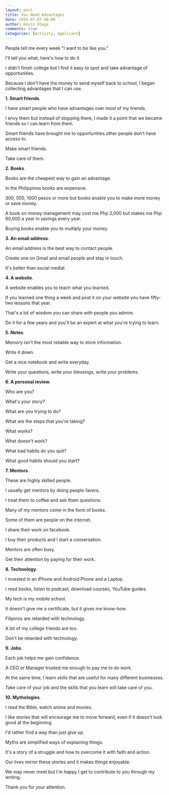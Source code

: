```yaml
---
layout: post
title: You Need Advantages
date: 2016-07-07 08:00
author: Kevin Olega
comments: true
categories: [Activity, Applicant]
---
```

People tell me every week "I want to be like you." 

I'll tell you what, here's how to do it. 

I didn't finish college but I find it easy to spot and take advantage of opportunities. 

Because I don't have the money to send myself back to school, I began collecting advantages that I can use. 

**1. Smart friends**. 

I have smart people who have advantages over most of my friends. 

I envy them but instead of stopping there, I made it a point that we became friends so I can learn from them. 

Smart friends have brought me to opportunities other people don't have access to. 

Make smart friends. 

Take care of them. 

**2. Books**. 

Books are the cheapest way to gain an advantage. 

In the Philippines books are expensive. 

300, 500, 1000 pesos or more but books enable you to make more money or save money. 

A book on money management may cost me Php 2,000 but makes me Php 60,000 a year in savings every year. 

Buying books enable you to multiply your money. 

**3. An email address**. 

An email address is the best way to contact people. 

Create one on Gmail and email people and stay in touch. 

It's better than social medial. 

**4. A website**. 

A website enables you to teach what you learned. 

If you learned one thing a week and post it on your website you have fifty-two lessons that year. 

That's a lot of wisdom you can share with people you admire. 

Do it for a few years and you'll be an expert at what you're trying to learn. 

**5. Notes**. 

Memory isn't the most reliable way to store information. 

Write it down. 

Get a nice notebook and write everyday. 

Write your questions, write your blessings, write your problems. 

**6. A personal review**. 

Who are you? 

What's your story? 

What are you trying to do? 

What are the steps that you're taking? 

What works? 

What doesn't work? 

What bad habits do you quit? 

What good habits should you start? 

**7. Mentors**. 

These are highly skilled people. 

I usually get mentors by doing people favors. 

I treat them to coffee and ask them questions. 

Many of my mentors come in the form of books. 

Some of them are people on the internet. 

I share their work on facebook. 

I buy their products and I start a conversation. 

Mentors are often busy. 

Get their attention by paying for their work. 

**8. Technology**. 

I invested in an iPhone and Android Phone and a Laptop. 

I read books, listen to podcast, download courses, YouTube guides. 

My tech is my mobile school. 

It doesn't give me a certificate, but it gives me know-how. 

Filipinos are retarded with technology. 

A lot of my college friends are too. 

Don't be retarded with technology. 

**9. Jobs**. 

Each job helps me gain confidence. 

A CEO or Manager trusted me enough to pay me to do work. 

At the same time, I learn skills that are useful for many different businesses.

Take care of your job and the skills that you learn will take care of you. 

**10. Mythologies**. 

I read the Bible, watch anime and movies. 

I like stories that will encourage me to move forward, even if it doesn't look good at the beginning. 

I'd rather find a way than just give up. 

Myths are simplified ways of explaining things. 

It's a story of a struggle and how to overcome it with faith and action. 

Our lives mirror these stories and it makes things enjoyable. 

We may never meet but I'm happy I get to contribute to you through my writing.

Thank you for your attention.
